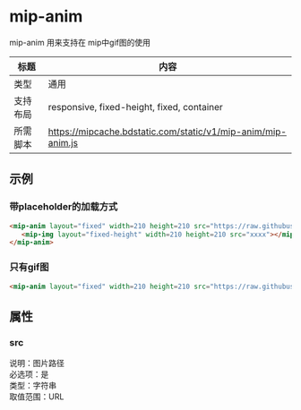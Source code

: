 # mip-anim

mip-anim 用来支持在 mip中gif图的使用

标题|内容
----|----
类型|通用
支持布局| responsive, fixed-height, fixed, container
所需脚本|https://mipcache.bdstatic.com/static/v1/mip-anim/mip-anim.js

## 示例

### 带placeholder的加载方式

```html
<mip-anim layout="fixed" width=210 height=210 src="https://raw.githubusercontent.com/mipengine/mip-blog/master/img/mip-anim.gif" alt="an animation">
   <mip-img layout="fixed-height" width=210 height=210 src="xxxx"></mip-img>
</mip-anim>
```

### 只有gif图

```html
<mip-anim layout="fixed" width=210 height=210 src="https://raw.githubusercontent.com/mipengine/mip-blog/master/img/mip-anim.gif" alt="an animation"></mip-anim>
```

## 属性

### src

说明：图片路径  
必选项：是  
类型：字符串  
取值范围：URL

